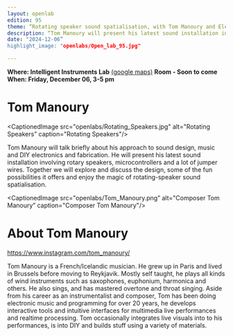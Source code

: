 ```yaml
---
layout: openlab
edition: 95
theme: “Rotating speaker sound spatialisation, with Tom Manoury and Electro magnetic “sniffing” with Stefanos Skialivas”
description: “Tom Manoury will present his latest sound installation involving rotary speakers, microcontrollers and a lot of jumper wires.”
date: "2024-12-06”
highlight_image: "openlabs/Open_lab_95.jpg"

---
```


**Where: Intelligent Instruments Lab** [(google maps)](https://maps.app.goo.gl/JkbEwJhFB8KYCBATA)
**Room - Soon to come**
**When: Friday, December 06, 3-5 pm**
<script>
    import CaptionedImage from "../../components/Images/CaptionedImage.svelte"
</script>


# Tom Manoury 

<CaptionedImage
    src="openlabs/Rotating_Speakers.jpg"
    alt="Rotating Speakers” 
    caption="Rotating Speakers"/>

Tom Manoury will talk briefly about his approach to sound design, music and DIY electronics and fabrication. He will present his latest sound installation involving rotary speakers, microcontrollers and a lot of jumper wires. Together we will explore and discuss the design, some of the fun possibilities it offers and enjoy the magic of rotating-speaker sound spatialisation.


<CaptionedImage
    src="openlabs/Tom_Manoury.png”
    alt="Composer Tom Manoury” 
    caption="Composer Tom Manoury"/>

# About Tom Manoury
https://www.instagram.com/tom_manoury/


Tom Manoury is a French/Icelandic musician. He grew up in Paris and lived in Brussels before moving to Reykjavik. Mostly self taught, he plays all kinds of wind instruments such as saxophones, euphonium, harmonica and others. He also sings, and has mastered overtone and throat singing. Aside from his career as an instrumentalist and composer, Tom has been doing electronic music and programming for over 20 years, he develops interactive tools and intuitive interfaces for multimedia live performances and realtime processing. Tom occasionally integrates live visuals into to his performances, is into DIY and builds stuff using a variety of materials.

